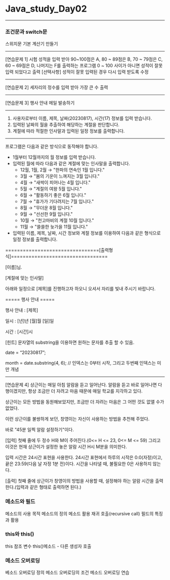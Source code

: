 # Java_study_Day02
****************************************************************************
### 조건문과 switch문
스위치문 기본
계산기 만들기

-----------------------------------------------------------------------------------------------------------------------------
[연습문제 1] 시험 성적을 입력 받아 90~100점은 A, 80 ~ 89점은 B, 70 ~ 79점은 C, 60 ~ 69점은 D, 나머지는 F를 출력하는 프로그램
0 ~ 100 사이가 아니면 성적이 잘못 입력 되었다고 출력 [선택사항] 성적이 잘못 입력된 경우 다시 입력 받도록 수정

-----------------------------------------------------------------------------------------------------------------------------
[연습문제 2] 세자리의 정수를 입력 받아 가장 큰 수 출력

-----------------------------------------------------------------------------------------------------------------------------
[연습문제 3] 행사 안내 메일 발송하기
************************************************************************
1. 사용자로부터 이름, 제목, 날짜(20230817), 시간(17) 정보를 입력 받습니다.
2. 입력된 날짜의 월을 추출하여 해당하는 계절을 판단합니다.
3. 계절에 따라 적절한 인사말과 입력된 일정 정보를 출력합니다.
************************************************************************
프로그램은 다음과 같은 방식으로 동작해야 합니다.
- 1월부터 12월까지의 월 정보를 입력 받습니다.
- 입력된 월에 따라 다음과 같은 계절에 맞는 인사말을 출력합니다.
    - 12월, 1월, 2월 → "한파의 연속인 1월 입니다."
    - 3월 → "봄의 기운이 느껴지는 3월 입니다."
    - 4월 → "새싹이 피어나는 4월 입니다."
    - 5월 → "계절의 여왕 5월 입니다."
    - 6월 → "활동하기 좋은 6월 입니다."
    - 7월 → "휴가가 기다려지는 7월 입니다."
    - 8월 → "무더운 8월 입니다."
    - 9월 → "선선한 9월 입니다."
    - 10월 → "천고마비의 계절 10월 입니다."
    - 11월 → "쓸쓸한 늦가을 11월 입니다."
- 입력된 이름, 제목, 날짜, 시간 정보와 계절 정보를 이용하여 다음과 같은 형식으로 일정 정보를 출력합니다.
  
================================[출력형식]=================================
  
[이름]님.

[계절에 맞는 인사말]

아래와 일정으로 [제목]를 진행하고자 하오니 오셔서 자리를 빛내 주시기 바랍니다.

===== 행사 안내 =====

행사 안내 : [제목]

일시 : [년]년 [월]월 [일]일

시간 : [시간]시

[힌트] 문자열의 substring을 이용하면 원하는 문자를 추출 할 수 있음.

date = “20230817”;

month = date.substring(4, 6);  // 인덱스는 0부터 시작, 그리고 두번째 인덱스는 미만 개념

-----------------------------------------------------------------------------------------------------------------------------
[연습문제 4] 상근이는 매일 아침 알람을 듣고 일어난다. 알람을 듣고 바로 일어나면 다행이겠지만, 항상 조금만 더 자려고 마음 때문에 매일 학교를 지각하고 있다.

상근이는 모든 방법을 동원해보았지만, 조금만 더 자려는 마음은 그 어떤 것도 없앨 수가 없었다.

이런 상근이를 불쌍하게 보던, 창영이는 자신이 사용하는 방법을 추천해 주었다.

바로 "45분 일찍 알람 설정하기"이다.

[입력] 첫째 줄에 두 정수 H와 M이 주어진다.(0<= H <= 23, 0<= M <= 59) 그리고 이것은 현재 상근이가 설정한 놓은 알람 시간 H시 M분을 의미한다.

입력 시간은 24시간 표현을 사용한다. 24시간 표현에서 하루의 시작은 0:0(자정)이고, 끝은 23:59(다음 날 자정 1분 전)이다. 시간을 나타낼 때, 불필요한 0은 사용하지 않는다.

[출력] 첫째 줄에 상근이가 창영이의 방법을 사용할 때, 설정해야 하는 알람 시간을 출력한다.(입력과 같은 형태로 출력하면 된다.)

### 메소드와 필드
메소드의 사용 목적
메소드의 정의
메소드 활용
재귀 호출(recursive call)
필드의 특징과 활용

### this와 this()
this 참조 변수
this()메소드 - 다른 생성자 호출

### 메소드 오버로딩
베소드 오버로딩 정의
메소드 오버로딩의 조건
메소드 오버로딩 연습
